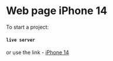# Web page iPhone 14

To start a project:
#### `live server`

or use the link -  [iPhone 14](https://myazinas.github.io/web-main-page-iphone/)
